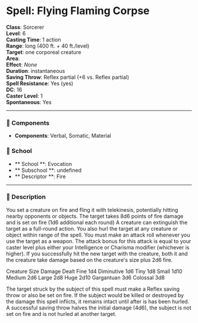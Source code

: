 
# Spell: Flying Flaming Corpse
**Class**: Sorcerer  
**Level**: 6  
**Casting Time**: 1 action  
**Range**: long (400 ft. + 40 ft./level)  
**Target**: one corporeal creature  
**Area**:   
**Effect**: _None_  
**Duration**: instantaneous  
**Saving Throw**: Reflex partial (+6 vs. Reflex partial)  
**Spell Resistance**: Yes (yes)  
**DC**: 16  
**Caster Level**: 1  
**Spontaneous**: Yes

---

### 🔮 Components
- **Components**: Verbal, Somatic, Material

### 🏫 School
- ** School **: Evocation
- ** Subschool **: undefined
- ** Descriptor **: Fire
---

### 📜 Description
You set a creature on fire and fling it with telekinesis, potentially hitting nearby opponents or objects. The target takes 8d6 points of fire damage and is set on fire (1d6 additional each round) A creature can extinguish the target as a full-round action. You also hurl the target at any creature or object within range of the spell. You must make an attack roll whenever you use the target as a weapon. The attack bonus for this attack is equal to your caster level plus either your Intelligence or Charisma modifier (whichever is higher). If you successfully hit the new target with the creature, both it and the creature take damage based on the creature's size plus 2d6 fire.

Creature Size       Damage Dealt 
Fine                         1d4 
Diminutive             1d6 
Tiny                         1d8 
Small                      1d10 
Medium                  2d6 
Large                      2d8 
Huge                       2d10 
Gargantuan           3d6 
Colossal                 3d8

The target struck by the subject of this spell must make a Reflex saving throw or also be set on fire. If the subject would be killed or destroyed by the damage this spell inflicts, it remains intact until after is has been hurled. A successful saving throw halves the initial damage (4d6), the subject is not set on fire and is not hurled at another target.
